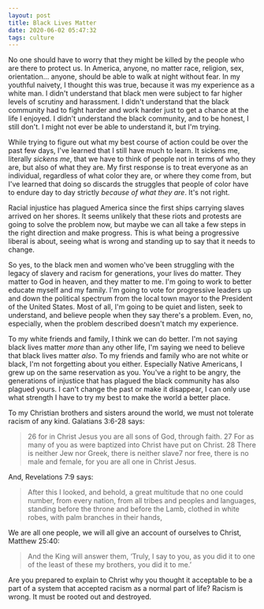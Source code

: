 ```yaml
---
layout: post
title: Black Lives Matter
date: 2020-06-02 05:47:32
tags: culture
---
```


No one should have to worry that they might be killed by the people who are there to protect us. In America, anyone, no matter race, religion, sex, orientation… anyone, should be able to walk at night without fear. In my youthful naivety, I thought this was true, because it was my experience as a white man. I didn't understand that black men were subject to far higher levels of scrutiny and harassment. I didn't understand that the black community had to fight harder and work harder just to get a chance at the life I enjoyed. I didn't understand the black community, and to be honest, I still don't. I might not ever be able to understand it, but I'm trying. 

While trying to figure out what my best course of action could be over the past few days, I've learned that I still have much to learn. It sickens me, literally *sickens me*, that we have to think of people not in terms of who they are, but also of what they are. My first response is to treat everyone as an individual, regardless of what color they are, or where they come from, but I've learned that doing so discards the struggles that people of color have to endure day to day strictly *because of what they are*. It's not right. 

Racial injustice has plagued America since the first ships carrying slaves arrived on her shores. It seems unlikely that these riots and protests are going to solve the problem now, but maybe we can all take a few steps in the right direction and make progress. This is what being a progressive liberal is about, seeing what is wrong and standing up to say that it needs to change. 

So yes, to the black men and women who've been struggling with the legacy of slavery and racism for generations, your lives do matter. They matter to God in heaven, and they matter to me. I'm going to work to better educate myself and my family. I'm going to vote for progressive leaders up and down the political spectrum from the local town mayor to the President of the United States. Most of all, I'm going to be quiet and listen, seek to understand, and believe people when they say there's a problem. Even, no, especially, when the problem described doesn't match my experience.

To my white friends and family, I think we can do better. I'm not saying black lives matter *more* than any other life, I'm saying we need to believe that black lives matter *also*. To my friends and family who are not white or black, I'm not forgetting about you either. Especially Native Americans, I grew up on the same reservation as you. You've a right to be angry, the generations of injustice that has plagued the black community has also plagued yours. I can't change the past or make it disappear, I can only use what strength I have to try my best to make the world a better place. 

To my Christian brothers and sisters around the world, we must not tolerate racism of any kind. Galatians 3:6-28 says:

> 26 for in Christ Jesus you are all sons of God, through faith. 27 For as many of you as were baptized into Christ have put on Christ. 28 There is neither Jew nor Greek, there is neither slave7 nor free, there is no male and female, for you are all one in Christ Jesus.

And, Revelations 7:9 says:

> After this I looked, and behold, a great multitude that no one could number, from every nation, from all tribes and peoples and languages, standing before the throne and before the Lamb, clothed in white robes, with palm branches in their hands,

We are all one people, we will all give an account of ourselves to Christ, Matthew 25:40:

> And the King will answer them, ‘Truly, I say to you, as you did it to one of the least of these my brothers, you did it to me.’

Are you prepared to explain to Christ why you thought it acceptable to be a part of a system that accepted racism as a normal part of life? Racism is wrong. It must be rooted out and destroyed. 



